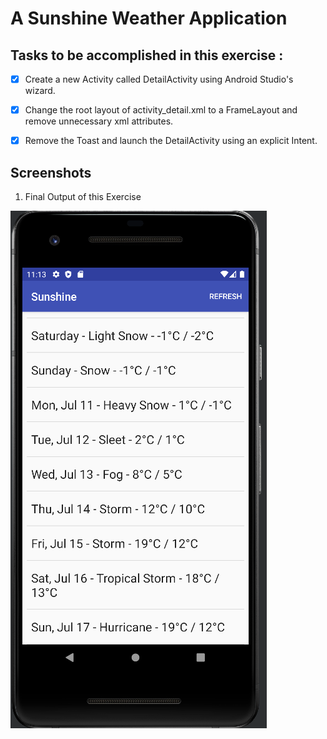 # A Sunshine Weather Application

## Tasks to be accomplished in this exercise :
- [x] Create a new Activity called DetailActivity using Android Studio's wizard.
- [x] Change the root layout of activity_detail.xml to a FrameLayout and remove unnecessary xml attributes.
- [x] Remove the Toast and launch the DetailActivity using an explicit Intent.


## Screenshots
1. Final Output of this Exercise

![img1](https://github.com/kuluruvineeth/Sunshine/blob/LaunchNewActivity/Screenshots/img.png)
